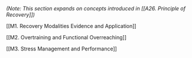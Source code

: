

*(Note: This section expands on concepts introduced in [[A26. Principle of Recovery]])*

[[M1. Recovery Modalities Evidence and Application]]

[[M2. Overtraining and Functional Overreaching]]

[[M3. Stress Management and Performance]]

